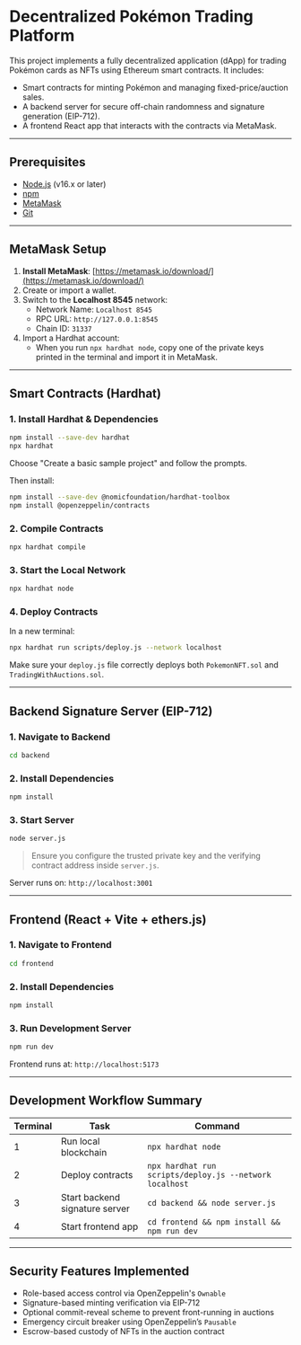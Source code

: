 # Decentralized Pokémon Trading Platform

This project implements a fully decentralized application (dApp) for trading Pokémon cards as NFTs using Ethereum smart contracts. It includes:

- Smart contracts for minting Pokémon and managing fixed-price/auction sales.
- A backend server for secure off-chain randomness and signature generation (EIP-712).
- A frontend React app that interacts with the contracts via MetaMask.

---

## Prerequisites

- [Node.js](https://nodejs.org/en/) (v16.x or later)
- [npm](https://www.npmjs.com/)
- [MetaMask](https://metamask.io/download/)
- [Git](https://git-scm.com/)

---

## MetaMask Setup

1. **Install MetaMask**: [https://metamask.io/download/](https://metamask.io/download/)
2. Create or import a wallet.
3. Switch to the **Localhost 8545** network:
   - Network Name: `Localhost 8545`
   - RPC URL: `http://127.0.0.1:8545`
   - Chain ID: `31337`
4. Import a Hardhat account:
   - When you run `npx hardhat node`, copy one of the private keys printed in the terminal and import it in MetaMask.

---

## Smart Contracts (Hardhat)

### 1. Install Hardhat & Dependencies

```bash
npm install --save-dev hardhat
npx hardhat
```

Choose "Create a basic sample project" and follow the prompts.

Then install:

```bash
npm install --save-dev @nomicfoundation/hardhat-toolbox
npm install @openzeppelin/contracts
```

### 2. Compile Contracts

```bash
npx hardhat compile
```

### 3. Start the Local Network

```bash
npx hardhat node
```

### 4. Deploy Contracts

In a new terminal:

```bash
npx hardhat run scripts/deploy.js --network localhost
```

Make sure your `deploy.js` file correctly deploys both `PokemonNFT.sol` and `TradingWithAuctions.sol`.

---

## Backend Signature Server (EIP-712)

### 1. Navigate to Backend

```bash
cd backend
```

### 2. Install Dependencies

```bash
npm install
```

### 3. Start Server

```bash
node server.js
```

> Ensure you configure the trusted private key and the verifying contract address inside `server.js`.

Server runs on: `http://localhost:3001`

---

## Frontend (React + Vite + ethers.js)

### 1. Navigate to Frontend

```bash
cd frontend
```

### 2. Install Dependencies

```bash
npm install
```

### 3. Run Development Server

```bash
npm run dev
```

Frontend runs at: `http://localhost:5173`

---

## Development Workflow Summary

| Terminal | Task                             | Command                                                   |
|----------|----------------------------------|------------------------------------------------------------|
| 1        | Run local blockchain             | `npx hardhat node`                                         |
| 2        | Deploy contracts                 | `npx hardhat run scripts/deploy.js --network localhost`    |
| 3        | Start backend signature server   | `cd backend && node server.js`                             |
| 4        | Start frontend app               | `cd frontend && npm install && npm run dev`                |

---

## Security Features Implemented

- Role-based access control via OpenZeppelin's `Ownable`
- Signature-based minting verification via EIP-712
- Optional commit-reveal scheme to prevent front-running in auctions
- Emergency circuit breaker using OpenZeppelin’s `Pausable`
- Escrow-based custody of NFTs in the auction contract

